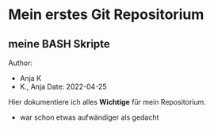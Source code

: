 # Mein erstes Git Repositorium
## meine BASH Skripte
Author: 
- Anja K
- K., Anja
Date: 2022-04-25


Hier dokumentiere ich alles **Wichtige** für mein Repositorium.
- war schon etwas aufwändiger als gedacht
